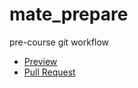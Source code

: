 # mate_prepare
pre-course git workflow

- [Preview](https://coroboX.github.io/mate_prepare/)
- [Pull Request](https://github.com/coroboX/mate_prepare/pull/2/files)